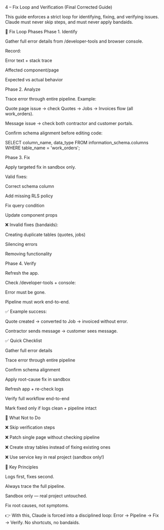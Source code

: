 4 – Fix Loop and Verification (Final Corrected Guide)

This guide enforces a strict loop for identifying, fixing, and verifying issues.
Claude must never skip steps, and must never apply bandaids.

🔄 Fix Loop Phases
Phase 1. Identify

Gather full error details from /developer-tools and browser console.

Record:

Error text + stack trace

Affected component/page

Expected vs actual behavior

Phase 2. Analyze

Trace error through entire pipeline.
Example:

Quote page issue → check Quotes → Jobs → Invoices flow (all work_orders).

Message issue → check both contractor and customer portals.

Confirm schema alignment before editing code:

SELECT column_name, data_type
FROM information_schema.columns
WHERE table_name = 'work_orders';

Phase 3. Fix

Apply targeted fix in sandbox only.

Valid fixes:

Correct schema column

Add missing RLS policy

Fix query condition

Update component props

❌ Invalid fixes (bandaids):

Creating duplicate tables (quotes, jobs)

Silencing errors

Removing functionality

Phase 4. Verify

Refresh the app.

Check /developer-tools + console:

Error must be gone.

Pipeline must work end-to-end.

✅ Example success:

Quote created → converted to Job → invoiced without error.

Contractor sends message → customer sees message.

✅ Quick Checklist

 Gather full error details

 Trace error through entire pipeline

 Confirm schema alignment

 Apply root-cause fix in sandbox

 Refresh app + re-check logs

 Verify full workflow end-to-end

 Mark fixed only if logs clean + pipeline intact

🚫 What Not to Do

❌ Skip verification steps

❌ Patch single page without checking pipeline

❌ Create stray tables instead of fixing existing ones

❌ Use service key in real project (sandbox only!)

🎯 Key Principles

Logs first, fixes second.

Always trace the full pipeline.

Sandbox only — real project untouched.

Fix root causes, not symptoms.

👉 With this, Claude is forced into a disciplined loop: Error → Pipeline → Fix → Verify. No shortcuts, no bandaids.